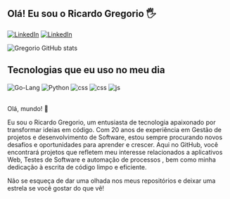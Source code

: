 ## Olá! Eu sou o Ricardo Gregorio 🖐️


[![LinkedIn](https://img.shields.io/badge/LinkedIn-0077B5?style=for-the-badge&logo=linkedin&logoColor=white)](https://www.linkedin.com/in/ricardo-gregorio/)
[![LinkedIn](https://img.shields.io/badge/power_bi-F2C811?style=for-the-badge&logo=powerbi&logoColor=black)](https://dashboards.digital/p/ricardogregorio)

![Gregorio GitHub stats](https://github-readme-stats.vercel.app/api?username=rsgregorio&show_icons=true&theme=dracula&count_private=true)

## Tecnologias que eu uso no meu dia

<div style="display: inline_block">
  <img align="center" alt="Go-Lang" src="https://img.shields.io/badge/go-%2300ADD8.svg?style=for-the-badge&logo=go&logoColor=white" />
  <img align="center" alt="Python" src="https://img.shields.io/badge/python-3670A0?style=for-the-badge&logo=python&logoColor=ffdd54" />
  <img align="center" alt="css" src="https://img.shields.io/badge/html5-%23E34F26.svg?style=for-the-badge&logo=html5&logoColor=white" />
  <img align="center" alt="css" src="https://img.shields.io/badge/CSS3-1572B6?style=for-the-badge&logo=css3&logoColor=white" />
  <img align="center" alt="js" src="https://img.shields.io/badge/JavaScript-F7DF1E?style=for-the-badge&logo=javascript&logoColor=black" />
 
 
 
</div><br/>

Olá, mundo! 👋

Eu sou o Ricardo Gregorio, um entusiasta de tecnologia apaixonado por transformar ideias em código. Com 20 anos de experiência em Gestão de projetos e desenvolvimento de Software, estou sempre procurando novos desafios e oportunidades para aprender e crescer. Aqui no GitHub, você encontrará projetos que refletem meu interesse relacionados a aplicativos Web, Testes de Software e automação de processos , bem como minha dedicação à escrita de código limpo e eficiente.


Não se esqueça de dar uma olhada nos meus repositórios e deixar uma estrela se você gostar do que vê!

